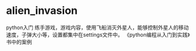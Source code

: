 # alien_invasion
python入门 练手游戏，游戏内容，使用飞船消灭外星人，能够控制外星人的移动速度，子弹大小等，设置都集中在settings文件中。 
《python编程从入门到实践》书中的案例
